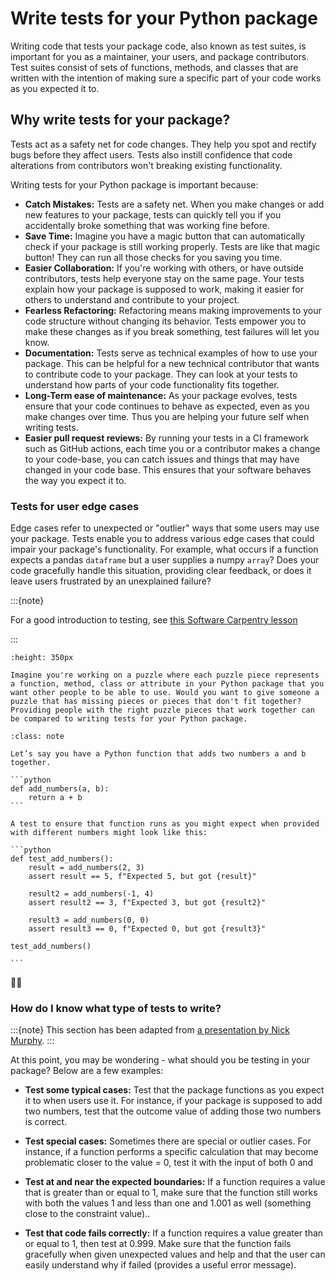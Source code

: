 # Write tests for your Python package

Writing code that tests your package code, also known as test suites, is important for you as a maintainer, your users, and package contributors. Test suites consist of sets of functions, methods, and classes
that are written with the intention of making sure a specific part of your code
works as you expected it to.

## Why write tests for your package?

Tests act as a safety net for code changes. They help you spot and rectify bugs
before they affect users. Tests also instill confidence that code alterations from
contributors won't breaking existing functionality.

Writing tests for your Python package is important because:

- **Catch Mistakes:** Tests are a safety net. When you make changes or add new features to your package, tests can quickly tell you if you accidentally broke something that was working fine before.
- **Save Time:** Imagine you have a magic button that can automatically check if your package is still working properly. Tests are like that magic button! They can run all those checks for you saving you time.
- **Easier Collaboration:** If you're working with others, or have outside contributors, tests help everyone stay on the same page. Your tests explain how your package is supposed to work, making it easier for others to understand and contribute to your project.
- **Fearless Refactoring:** Refactoring means making improvements to your code structure without changing its behavior. Tests empower you to make these changes as if you break something, test failures will let you know.
- **Documentation:** Tests serve as technical examples of how to use your package. This can be helpful for a new technical contributor that wants to contribute code to your package. They can look at your tests to understand how parts of your code functionality fits together.
- **Long-Term ease of maintenance:** As your package evolves, tests ensure that your code continues to behave as expected, even as you make changes over time. Thus you are helping your future self when writing tests.
- **Easier pull request reviews:** By running your tests in a CI framework such as GitHub actions, each time you or a contributor makes a change to your code-base, you can catch issues and things that may have changed in your code base. This ensures that your software behaves the way you expect it to.

### Tests for user edge cases

Edge cases refer to unexpected or "outlier" ways that some users may use your package. Tests enable you to address various edge cases that could impair
your package's functionality. For example, what occurs if a function expects a
pandas `dataframe` but a user supplies a numpy `array`? Does your code gracefully
handle this situation, providing clear feedback, or does it leave users
frustrated by an unexplained failure?

:::{note}

For a good introduction to testing, see [this Software Carpentry lesson](https://swcarpentry.github.io/python-novice-inflammation/10-defensive.html)

:::

```{figure} ../images/python-tests-puzzle.png
:height: 350px

Imagine you're working on a puzzle where each puzzle piece represents a function, method, class or attribute in your Python package that you want other people to be able to use. Would you want to give someone a puzzle that has missing pieces or pieces that don't fit together? Providing people with the right puzzle pieces that work together can be compared to writing tests for your Python package.

```

````{admonition} Test examples
:class: note

Let’s say you have a Python function that adds two numbers a and b together.

```python
def add_numbers(a, b):
    return a + b
```

A test to ensure that function runs as you might expect when provided with different numbers might look like this:

```python
def test_add_numbers():
    result = add_numbers(2, 3)
    assert result == 5, f"Expected 5, but got {result}"

    result2 = add_numbers(-1, 4)
    assert result2 == 3, f"Expected 3, but got {result2}"

    result3 = add_numbers(0, 0)
    assert result3 == 0, f"Expected 0, but got {result3}"

test_add_numbers()

```
````

🧩🐍

### How do I know what type of tests to write?

:::{note}
This section has been adapted from [a presentation by Nick Murphy](https://zenodo.org/record/8185113).
:::

At this point, you may be wondering - what should you be testing in your package? Below are a few examples:

- **Test some typical cases:** Test that the package functions as you expect it to when users use it. For instance, if your package is supposed to add two numbers, test that the outcome value of adding those two numbers is correct.

- **Test special cases:** Sometimes there are special or outlier cases. For instance, if a function performs a specific calculation that may become problematic closer to the value = 0, test it with the input of both 0 and

* **Test at and near the expected boundaries:** If a function requires a value that is greater than or equal to 1, make sure that the function still works with both the values 1 and less than one and 1.001 as well (something close to the constraint value)..

* **Test that code fails correctly:** If a function requires a value greater than or equal to 1, then test at 0.999. Make sure that the function fails gracefully when given unexpected values and help and that the user can easily understand why if failed (provides a useful error message).
